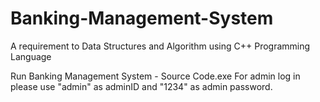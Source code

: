 # Banking-Management-System
A requirement to Data Structures and Algorithm using C++ Programming Language

Run Banking Management System - Source Code.exe
For admin log in please use "admin" as adminID and "1234" as admin password.
